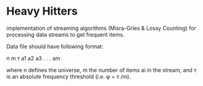 # Heavy Hitters

 implementation of streaming algorithms (Misra-Gries & Lossy Counting) for processing data streams to get frequent items. 

 
 
Data file should have following format:

n m τ a1 a2 a3 . . . am

where n defines the universe, m the number of items ai in the stream, and τ is an absolute frequency threshold (i.e. φ = τ /m).